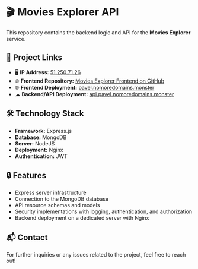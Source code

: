 # 🎬 Movies Explorer API 

This repository contains the backend logic and API for the **Movies Explorer** service.

## 🔗 Project Links

- 🖥 **IP Address:** [51.250.71.26](http://51.250.71.26)
- 🌐 **Frontend Repository:** [Movies Explorer Frontend on GitHub](https://github.com/FrontEnd-Guy/movies-explorer-frontend)
- 🌐 **Frontend Deployment:** [pavel.nomoredomains.monster](https://pavel.nomoredomains.monster)
- ☁ **Backend/API Deployment:** [api.pavel.nomoredomains.monster](https://api.pavel.nomoredomains.monster)

## 🛠 Technology Stack

- **Framework:** Express.js
- **Database:** MongoDB
- **Server:** NodeJS
- **Deployment:** Nginx
- **Authentication:** JWT

## 🔒 Features

- Express server infrastructure
- Connection to the MongoDB database
- API resource schemas and models
- Security implementations with logging, authentication, and authorization
- Backend deployment on a dedicated server with Nginx

## 📬 Contact

For further inquiries or any issues related to the project, feel free to reach out!
